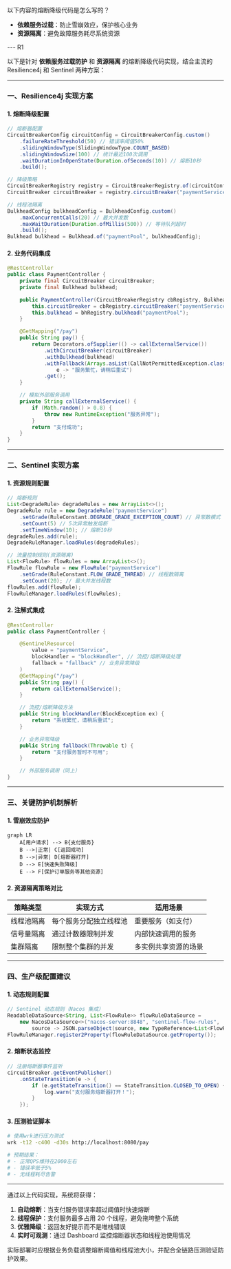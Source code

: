 以下内容的熔断降级代码是怎么写的？

- **依赖服务过载**：防止雪崩效应，保护核心业务
- **资源隔离**：避免故障服务耗尽系统资源

--- R1

以下是针对 **依赖服务过载防护** 和 **资源隔离** 的熔断降级代码实现，结合主流的 Resilience4j 和 Sentinel 两种方案：

---

### 一、Resilience4j 实现方案

#### 1. **熔断降级配置**

```java
// 熔断器配置
CircuitBreakerConfig circuitConfig = CircuitBreakerConfig.custom()
    .failureRateThreshold(50) // 错误率阈值50%
    .slidingWindowType(SlidingWindowType.COUNT_BASED)
    .slidingWindowSize(100) // 统计最近100次调用
    .waitDurationInOpenState(Duration.ofSeconds(10)) // 熔断10秒
    .build();

// 降级策略
CircuitBreakerRegistry registry = CircuitBreakerRegistry.of(circuitConfig);
CircuitBreaker circuitBreaker = registry.circuitBreaker("paymentService");

// 线程池隔离
BulkheadConfig bulkheadConfig = BulkheadConfig.custom()
    .maxConcurrentCalls(20) // 最大并发数
    .maxWaitDuration(Duration.ofMillis(500)) // 等待队列超时
    .build();
Bulkhead bulkhead = Bulkhead.of("paymentPool", bulkheadConfig);
```

#### 2. **业务代码集成**

```java
@RestController
public class PaymentController {
    private final CircuitBreaker circuitBreaker;
    private final Bulkhead bulkhead;

    public PaymentController(CircuitBreakerRegistry cbRegistry, BulkheadRegistry bhRegistry) {
        this.circuitBreaker = cbRegistry.circuitBreaker("paymentService");
        this.bulkhead = bhRegistry.bulkhead("paymentPool");
    }

    @GetMapping("/pay")
    public String pay() {
        return Decorators.ofSupplier(() -> callExternalService())
            .withCircuitBreaker(circuitBreaker)
            .withBulkhead(bulkhead)
            .withFallback(Arrays.asList(CallNotPermittedException.class, BulkheadFullException.class),
                e -> "服务繁忙，请稍后重试")
            .get();
    }

    // 模拟外部服务调用
    private String callExternalService() {
        if (Math.random() > 0.8) {
            throw new RuntimeException("服务异常");
        }
        return "支付成功";
    }
}
```

---

### 二、Sentinel 实现方案

#### 1. **资源规则配置**

```java
// 熔断规则
List<DegradeRule> degradeRules = new ArrayList<>();
DegradeRule rule = new DegradeRule("paymentService")
    .setGrade(RuleConstant.DEGRADE_GRADE_EXCEPTION_COUNT) // 异常数模式
    .setCount(5) // 5次异常触发熔断
    .setTimeWindow(10); // 熔断10秒
degradeRules.add(rule);
DegradeRuleManager.loadRules(degradeRules);

// 流量控制规则(资源隔离)
List<FlowRule> flowRules = new ArrayList<>();
FlowRule flowRule = new FlowRule("paymentService")
    .setGrade(RuleConstant.FLOW_GRADE_THREAD) // 线程数隔离
    .setCount(20); // 最大并发线程数
flowRules.add(flowRule);
FlowRuleManager.loadRules(flowRules);
```

#### 2. **注解式集成**

```java
@RestController
public class PaymentController {

    @SentinelResource(
        value = "paymentService",
        blockHandler = "blockHandler", // 流控/熔断降级处理
        fallback = "fallback" // 业务异常降级
    )
    @GetMapping("/pay")
    public String pay() {
        return callExternalService();
    }

    // 流控/熔断降级方法
    public String blockHandler(BlockException ex) {
        return "系统繁忙，请稍后重试";
    }

    // 业务异常降级
    public String fallback(Throwable t) {
        return "支付服务暂时不可用";
    }

    // 外部服务调用（同上）
}
```

---

### 三、关键防护机制解析

#### 1. **雪崩效应防护**

```mermaid
graph LR
    A[用户请求] --> B{支付服务}
    B -->|正常| C[返回成功]
    B -->|异常| D[熔断器打开]
    D --> E[快速失败降级]
    E --> F[保护订单服务等其他资源]
```

#### 2. **资源隔离策略对比**

| **策略类型** | 实现方式               | 适用场景             |
| ------------ | ---------------------- | -------------------- |
| 线程池隔离   | 每个服务分配独立线程池 | 重要服务（如支付）   |
| 信号量隔离   | 通过计数器限制并发     | 内部快速调用的服务   |
| 集群隔离     | 限制整个集群的并发     | 多实例共享资源的场景 |

---

### 四、生产级配置建议

#### 1. **动态规则配置**

```java
// Sentinel 动态规则（Nacos 集成）
ReadableDataSource<String, List<FlowRule>> flowRuleDataSource =
    new NacosDataSource<>("nacos-server:8848", "sentinel-flow-rules",
        source -> JSON.parseObject(source, new TypeReference<List<FlowRule>>() {}));
FlowRuleManager.register2Property(flowRuleDataSource.getProperty());
```

#### 2. **熔断状态监控**

```java
// 注册熔断器事件监听
circuitBreaker.getEventPublisher()
    .onStateTransition(e -> {
        if (e.getStateTransition() == StateTransition.CLOSED_TO_OPEN) {
            log.warn("支付服务熔断器打开！");
        }
    });
```

#### 3. **压测验证脚本**

```bash
# 使用wrk进行压力测试
wrk -t12 -c400 -d30s http://localhost:8080/pay

# 预期结果：
# - 正常QPS维持在2000左右
# - 错误率低于5%
# - 无线程耗尽告警
```

---

通过以上代码实现，系统将获得：

1. **自动熔断**：当支付服务错误率超过阈值时快速熔断
2. **线程保护**：支付服务最多占用 20 个线程，避免拖垮整个系统
3. **优雅降级**：返回友好提示而不是堆栈错误
4. **实时可观测**：通过 Dashboard 监控熔断器状态和线程池使用情况

实际部署时应根据业务负载调整熔断阈值和线程池大小，并配合全链路压测验证防护效果。
